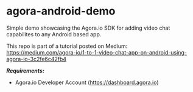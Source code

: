 # agora-android-demo
Simple demo showcasing the Agora.io SDK for adding video chat capabilites to any Android based app. 


This repo is part of a tutorial posted on Medium:
https://medium.com/agora-io/1-to-1-video-chat-app-on-android-using-agora-io-3c2fe6c42fb4

***Requirements:***
- Agora.io Developer Account (https://dashboard.agora.io)
